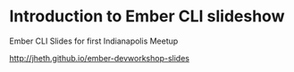 Introduction to Ember CLI slideshow
===================================

Ember CLI Slides for first Indianapolis Meetup

http://jheth.github.io/ember-devworkshop-slides
